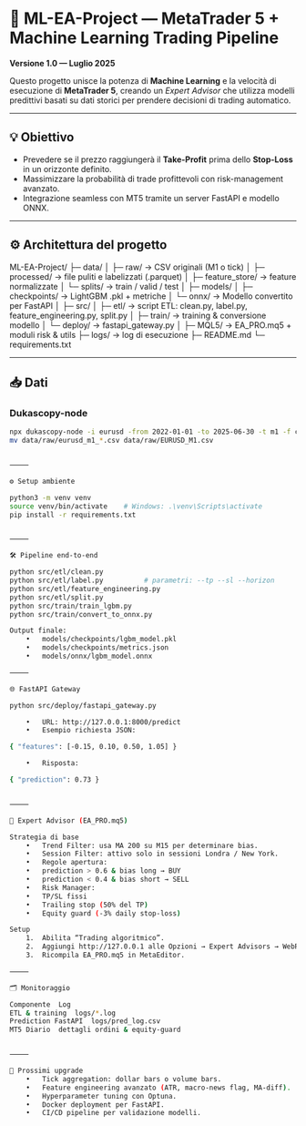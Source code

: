 # 🚀 ML-EA-Project — MetaTrader 5 + Machine Learning Trading Pipeline

**Versione 1.0 — Luglio 2025**

Questo progetto unisce la potenza di **Machine Learning** e la velocità di esecuzione di **MetaTrader 5**, creando un *Expert Advisor* che utilizza modelli predittivi basati su dati storici per prendere decisioni di trading automatico.

---

## 💡 Obiettivo

- Prevedere se il prezzo raggiungerà il **Take-Profit** prima dello **Stop-Loss** in un orizzonte definito.
- Massimizzare la probabilità di trade profittevoli con risk-management avanzato.
- Integrazione seamless con MT5 tramite un server FastAPI e modello ONNX.

---

## ⚙️ Architettura del progetto

ML-EA-Project/
├─ data/
│   ├─ raw/               → CSV originali (M1 o tick)
│   ├─ processed/         → file puliti e labelizzati (.parquet)
│   ├─ feature_store/     → feature normalizzate
│   └─ splits/           → train / valid / test
│
├─ models/
│   ├─ checkpoints/       → LightGBM .pkl + metriche
│   └─ onnx/              → Modello convertito per FastAPI
│
├─ src/
│   ├─ etl/               → script ETL: clean.py, label.py, feature_engineering.py, split.py
│   ├─ train/            → training & conversione modello
│   └─ deploy/          → fastapi_gateway.py
│
├─ MQL5/                 → EA_PRO.mq5 + moduli risk & utils
├─ logs/                → log di esecuzione
├─ README.md
└─ requirements.txt

---

## 📥 Dati

### Dukascopy-node
```bash
npx dukascopy-node -i eurusd -from 2022-01-01 -to 2025-06-30 -t m1 -f csv -dir data/raw
mv data/raw/eurusd_m1_*.csv data/raw/EURUSD_M1.csv


⸻

⚙️ Setup ambiente

python3 -m venv venv
source venv/bin/activate    # Windows: .\venv\Scripts\activate
pip install -r requirements.txt


⸻

🛠️ Pipeline end-to-end

python src/etl/clean.py
python src/etl/label.py          # parametri: --tp --sl --horizon
python src/etl/feature_engineering.py
python src/etl/split.py
python src/train/train_lgbm.py
python src/train/convert_to_onnx.py

Output finale:
	•	models/checkpoints/lgbm_model.pkl
	•	models/checkpoints/metrics.json
	•	models/onnx/lgbm_model.onnx

⸻

🌐 FastAPI Gateway

python src/deploy/fastapi_gateway.py

	•	URL: http://127.0.0.1:8000/predict
	•	Esempio richiesta JSON:

{ "features": [-0.15, 0.10, 0.50, 1.05] }

	•	Risposta:

{ "prediction": 0.73 }


⸻

🤖 Expert Advisor (EA_PRO.mq5)

Strategia di base
	•	Trend Filter: usa MA 200 su M15 per determinare bias.
	•	Session Filter: attivo solo in sessioni Londra / New York.
	•	Regole apertura:
	•	prediction > 0.6 & bias long → BUY
	•	prediction < 0.4 & bias short → SELL
	•	Risk Manager:
	•	TP/SL fissi
	•	Trailing stop (50% del TP)
	•	Equity guard (-3% daily stop-loss)

Setup
	1.	Abilita “Trading algoritmico”.
	2.	Aggiungi http://127.0.0.1 alle Opzioni → Expert Advisors → WebRequest.
	3.	Ricompila EA_PRO.mq5 in MetaEditor.

⸻

🗂️ Monitoraggio

Componente	Log
ETL & training	logs/*.log
Prediction FastAPI	logs/pred_log.csv
MT5 Diario	dettagli ordini & equity-guard


⸻

🚩 Prossimi upgrade
	•	Tick aggregation: dollar bars o volume bars.
	•	Feature engineering avanzato (ATR, macro-news flag, MA-diff).
	•	Hyperparameter tuning con Optuna.
	•	Docker deployment per FastAPI.
	•	CI/CD pipeline per validazione modelli.


